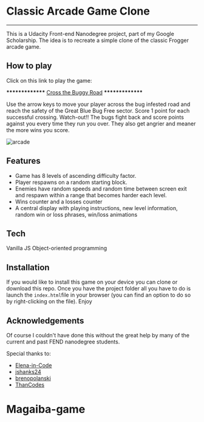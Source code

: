 # Classic Arcade Game Clone
___

This is a Udacity Front-end Nanodegree project, part of my Google Scholarship. The idea is to recreate a simple clone of the classic Frogger arcade game.

## How to play

Click on this link to play the game:

__*************__ [Cross the Buggy Road](https://syknapse.github.io/arcade_game_fend/) __*************__

Use the arrow keys to move your player across the bug infested road and reach the safety of the Great Blue Bug Free sector. Score 1 point for each successful crossing. Watch-out!! The bugs fight back and score points against you every time they run you over. They also get angrier and meaner the more wins you score.

![arcade](https://user-images.githubusercontent.com/29199184/43368031-b15c17e8-9356-11e8-9a29-fc7f4e577eaf.gif)

## Features

+ Game has 8 levels of ascending difficulty factor.
+ Player respawns on a random starting block.
+ Enemies have random speeds and random time between screen exit and respawn within a range that becomes harder each level.
+ Wins counter and a losses counter
+ A central display with playing instructions, new level information, random win or loss phrases, win/loss animations

## Tech

Vanilla JS
Object-oriented programming

## Installation

If you would like to install this game on your device you can clone or download this repo. Once you have the project folder all you have to do is launch the `index.html`file in your browser (you can find an option to do so by right-clicking on the file). Enjoy

## Acknowledgements

Of course I couldn't have done this without the great help by many of the current and past FEND nanodegree students.

Special thanks to:

+ [Elena-in-Code](https://github.com/elena-in-code/classic-Arcade-game-clon)
+ [jshanks24](https://github.com/jshanks24/Udacity-Arcade-Game)
+ [brenopolanski](https://github.com/brenopolanski/udacity-classic-arcade-game-clone)
+ [ThanCodes](https://github.com/ThanCodes/udacity-classic-arcade-game-clone)
# Magaiba-game

